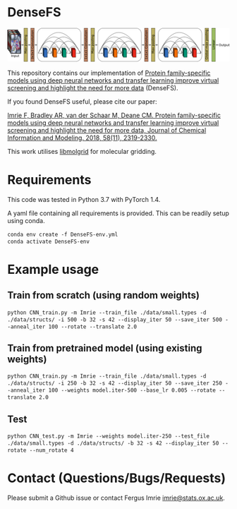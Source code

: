 # DenseFS

![](DenseFS-architecture.jpeg)

This repository contains our implementation of [Protein family-specific models using deep neural networks and transfer learning improve virtual screening and highlight the need for more data](https://pubs.acs.org/doi/10.1021/acs.jcim.8b00350) (DenseFS).

If you found DenseFS useful, please cite our paper:

[Imrie F, Bradley AR, van der Schaar M, Deane CM. Protein family-specific models using deep neural networks and transfer learning improve virtual screening and highlight the need for more data, Journal of Chemical Information and Modeling. 2018, 58(11), 2319-2330.](https://pubs.acs.org/doi/10.1021/acs.jcim.8b00350)

This work utilises [libmolgrid](https://pubs.acs.org/doi/10.1021/acs.jcim.9b01145) for molecular gridding.

# Requirements

This code was tested in Python 3.7 with PyTorch 1.4.

A yaml file containing all requirements is provided. This can be readily setup using conda.

```
conda env create -f DenseFS-env.yml
conda activate DenseFS-env
```

# Example usage

## Train from scratch (using random weights)
```
python CNN_train.py -m Imrie --train_file ./data/small.types -d ./data/structs/ -i 500 -b 32 -s 42 --display_iter 50 --save_iter 500 --anneal_iter 100 --rotate --translate 2.0
```

## Train from pretrained model (using existing weights)
```
python CNN_train.py -m Imrie --train_file ./data/small.types -d ./data/structs/ -i 250 -b 32 -s 42 --display_iter 50 --save_iter 250 --anneal_iter 100 --weights model.iter-500 --base_lr 0.005 --rotate --translate 2.0
```

## Test
```
python CNN_test.py -m Imrie --weights model.iter-250 --test_file ./data/small.types -d ./data/structs/ -b 32 -s 42 --display_iter 50 --rotate --num_rotate 4
```

# Contact (Questions/Bugs/Requests)

Please submit a Github issue or contact Fergus Imrie [imrie@stats.ox.ac.uk](mailto:imrie@stats.ox.ac.uk).
